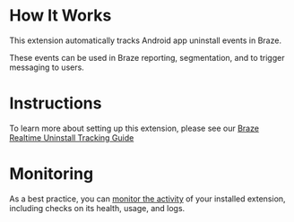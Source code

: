 # How It Works

This extension automatically tracks Android app uninstall events in Braze.

These events can be used in Braze reporting, segmentation, and to trigger messaging to users.

# Instructions

To learn more about setting up this extension, please see our [Braze Realtime Uninstall Tracking Guide](https://www.braze.com/docs)

# Monitoring

As a best practice, you can [monitor the activity](https://firebase.google.com/docs/extensions/manage-installed-extensions#monitor) of your installed extension, including checks on its health, usage, and logs.
